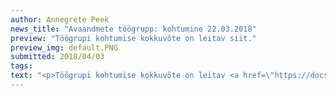 ```yaml
---
author: Annegrete Peek
news_title: "Avaandmete töögrupp: kohtumine 22.03.2018"
preview: "Töögrupi kohtumise kokkuvõte on leitav siit."
preview_img: default.PNG
submitted: 2018/04/03
tags:
text: "<p>Töögrupi kohtumise kokkuvõte on leitav <a href=\"https://docs.google.com/document/d/1773WeP1op-G7vFJE60Hfz73Vr60HOwIpcohNwMVvOG4/edit#\" target=\"\_blank\">siit</a>.</p><p>Tutvustatud Facebooki grupp <a href=\"https://www.facebook.com/groups/1792458637715167/\" target=\"\_blank\"> OpenESTdata</a>.</p>"
---
```

